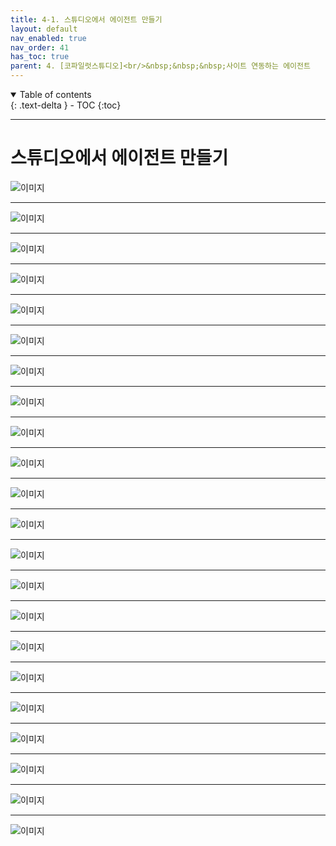 ```yaml
---
title: 4-1. 스튜디오에서 에이전트 만들기
layout: default
nav_enabled: true
nav_order: 41
has_toc: true
parent: 4. [코파일럿스튜디오]<br/>&nbsp;&nbsp;&nbsp;사이트 연동하는 에이전트
---
```


<details open markdown="block">
  <summary>
    Table of contents
  </summary>
  {: .text-delta }
- TOC
{:toc}
</details>

---

# 스튜디오에서 에이전트 만들기


![이미지](../assets/40/41-01.png)

---

![이미지](../assets/40/41-02.png)

---

![이미지](../assets/40/41-03.png)

---

![이미지](../assets/40/41-04.png)

---

![이미지](../assets/40/41-05.png)

---

![이미지](../assets/40/41-06.png)

---

![이미지](../assets/40/41-07.png)

---

![이미지](../assets/40/41-08.png)

---

![이미지](../assets/40/41-09.png)

---

![이미지](../assets/40/41-10.png)

---

![이미지](../assets/40/41-11.png)

---

![이미지](../assets/40/41-12.png)

---

![이미지](../assets/40/41-13.png)

---

![이미지](../assets/40/41-14.png)

---

![이미지](../assets/40/41-15.png)

---

![이미지](../assets/40/41-16.png)

---

![이미지](../assets/40/41-17.png)

---

![이미지](../assets/40/41-18.png)

---

![이미지](../assets/40/41-19.png)

---

![이미지](../assets/40/41-20.png)

---

![이미지](../assets/40/41-21.png)

---

![이미지](../assets/40/41-22.png)